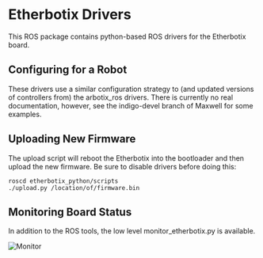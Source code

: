 # Etherbotix Drivers

This ROS package contains python-based ROS drivers for the Etherbotix board.

## Configuring for a Robot

These drivers use a similar configuration strategy to (and updated versions
of controllers from) the arbotix_ros drivers. There is currently no real
documentation, however, see the indigo-devel branch of Maxwell for some
examples.

## Uploading New Firmware

The upload script will reboot the Etherbotix into the bootloader and then
upload the new firmware. Be sure to disable drivers before doing this:

    roscd etherbotix_python/scripts
    ./upload.py /location/of/firmware.bin

## Monitoring Board Status

In addition to the ROS tools, the low level monitor_etherbotix.py is
available.

![Monitor](https://raw.githubusercontent.com/mikeferguson/etherbotix_python/master/docs/monitor.png)
